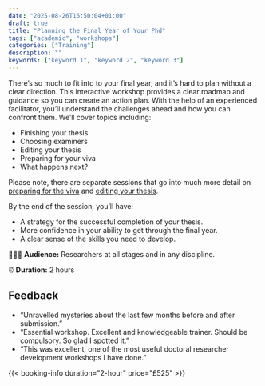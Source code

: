 ```yaml
---
date: "2025-08-26T16:50:04+01:00"
draft: true
title: "Planning the Final Year of Your Phd"
tags: ["academic", "workshops"]
categories: ["Training"] 
description: ""
keywords: ["keyword 1", "keyword 2", "keyword 3"] 
---
```


There’s so much to fit into to your final year, and it’s hard to plan without a clear direction. This interactive workshop provides a clear roadmap and guidance so you can create an action plan. With the help of an experienced facilitator, you’ll understand the challenges ahead and how you can confront them. We’ll cover topics including:

- Finishing your thesis
- Choosing examiners
- Editing your thesis
- Preparing for your viva
- What happens next?

Please note, there are separate sessions that go into much more detail on [preparing for the viva](/workshops/preparing-for-your-viva/) and [editing your thesis](/workshops/editing-your-own-academic-writing/).

By the end of the session, you’ll have: 

- A strategy for the successful completion of your thesis.
- More confidence in your ability to get through the final year.
- A clear sense of the skills you need to develop. 

👩🏽‍🎓 **Audience:** Researchers at all stages and in any discipline.

⏰ **Duration:** 2 hours

## Feedback

- “Unravelled mysteries about the last few months before and after submission.”
- “Essential workshop. Excellent and knowledgeable trainer. Should be compulsory. So glad I spotted it.”
- “This was excellent, one of the most useful doctoral researcher development workshops I have done.”

{{< booking-info duration="2-hour" price="£525" >}}